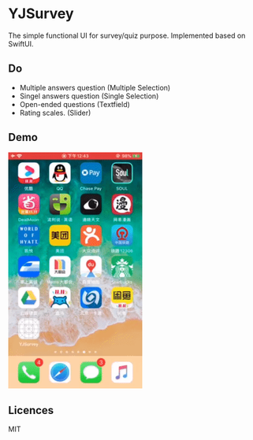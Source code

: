 # YJSurvey
The simple functional UI for survey/quiz purpose. Implemented based on SwiftUI.

## Do
* Multiple answers question (Multiple Selection)
* Singel answers question (Single Selection)
* Open-ended questions (Textfield)
* Rating scales. (Slider)

## Demo
![image](https://github.com/yuejoo/YJSurvey/blob/master/DEMO.gif)

## Licences
MIT
